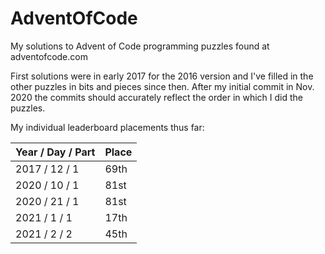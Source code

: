 # AdventOfCode

My solutions to Advent of Code programming puzzles found at adventofcode.com

First solutions were in early 2017 for the 2016 version and I've filled in the other puzzles in bits and pieces since then. After my initial commit in Nov. 2020 the commits should accurately reflect the order in which I did the puzzles.

My individual leaderboard placements thus far:

| Year / Day / Part | Place |
| ----------------- | ----- |
| 2017 / 12 / 1     | 69th  |
| 2020 / 10 / 1     | 81st  |
| 2020 / 21 / 1     | 81st  |
| 2021 / 1 / 1      | 17th  |
| 2021 / 2 / 2      | 45th  |
